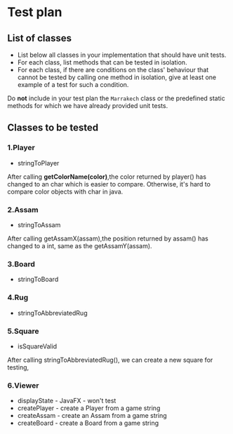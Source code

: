 
# Test plan

## List of classes

* List below all classes in your implementation that should have unit tests.
* For each class, list methods that can be tested in isolation.
* For each class, if there are conditions on the class' behaviour that cannot
  be tested by calling one method in isolation, give at least one example of
  a test for such a condition.

Do **not** include in your test plan the `Marrakech` class or the predefined
static methods for which we have already provided unit tests.

## Classes to be tested
### 1.Player
* stringToPlayer

After calling **getColorName(color)**,the color returned by 
player() has changed to an char which is easier to compare. Otherwise, it's hard to 
compare color objects with char in java.

### 2.Assam
* stringToAssam

After calling getAssamX(assam),the position returned by assam() has changed to
a int, same as the getAssamY(assam).
### 3.Board
* stringToBoard
### 4.Rug
* stringToAbbreviatedRug
### 5.Square
* isSquareValid

After calling stringToAbbreviatedRug(), we can create a new square for testing,
### 6.Viewer
* displayState - JavaFX - won't test
* createPlayer - create a Player from a game string
* createAssam - create an Assam from a game string
* createBoard - create a Board from a game string

  